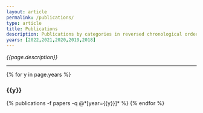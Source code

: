 ```yaml
---
layout: article
permalink: /publications/
type: article
title: Publications
description: Publications by categories in reversed chronological order. Generated by jekyll-scholar.
years: [2022,2021,2020,2019,2018]
---
```


_{{page.description}}_

---

{% for y in page.years %}
  <h3 class="article-list__group-header">{{y}}</h3>
  {% publications -f papers -q @*[year={{y}}]* %}
{% endfor %}